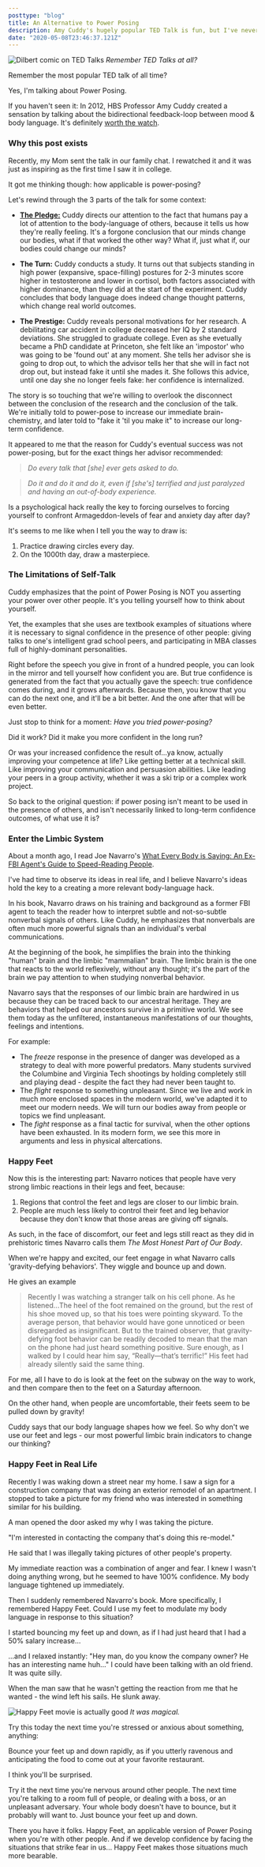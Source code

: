 ```yaml
---
posttype: "blog"
title: An Alternative to Power Posing
description: Amy Cuddy's hugely popular TED Talk is fun, but I've never found it very practical. Here's a tweak that turns Power-Posing into an effective psychological tool.
date: "2020-05-08T23:46:37.121Z"
---
```

![Dilbert comic on TED Talks](./dilbert.gif)
*Remember TED Talks at all?*

Remember the most popular TED talk of all time? 

Yes, I'm talking about Power Posing.

If you haven't seen it: In 2012, HBS Professor Amy Cuddy created a sensation by talking about the bidirectional feedback-loop between mood & body language. It's definitely [worth the watch](https://www.ted.com/talks/amy_cuddy_your_body_language_may_shape_who_you_are?language=en
).


### Why this post exists

Recently, my Mom sent the talk in our family chat. I rewatched it and it was just as inspiring as the first time I saw it in college.

It got me thinking though: how applicable is power-posing?

Let's rewind through the 3 parts of the talk for some context:

- **[The Pledge:](https://www.goodreads.com/quotes/91029-every-great-magic-trick-consists-of-three-parts-or-acts)** Cuddy directs our attention to the fact that humans pay a lot of attention to the body-language of others, because it tells us how they're really feeling. It's a forgone conclusion that our minds change our bodies, what if that worked the other way? What if, just what if, our bodies could change our minds?

- **The Turn:** Cuddy conducts a study. It turns out that subjects standing in high power (expansive, space-filling)  postures for 2-3 minutes score higher in testosterone and lower in cortisol, both factors associated with higher dominance, than they did at the start of the experiment. Cuddy concludes that body language does indeed change thought patterns, which change real world outcomes.

- **The Prestige:** Cuddy reveals personal motivations for her research. A debilitating car accident in college decreased her IQ by 2 standard deviations. She struggled to graduate college. Even as she evetually became a PhD candidate at Princeton, she felt like an 'impostor' who was going to be 'found out' at any moment. She tells her advisor she is going to drop out, to which the advisor tells her that she will in fact not drop out, but instead fake it until she mades it. She follows this advice, until one day she no longer feels fake: her confidence is internalized.

The story is so touching that we're willing to overlook the disconnect between the conclusion of the research and the conclusion of the talk. We're initially told to power-pose to increase our immediate brain-chemistry, and later told to "fake it 'til you make it" to increase our long-term confidence. 

It appeared to me that the reason for Cuddy's eventual success was not power-posing, but for the exact things her advisor recommended:

> *Do every talk that [she] ever gets asked to do.*

> *Do it and do it and do it, even if [she's] terrified and just paralyzed and having an out-of-body experience.*

Is a psychological hack really the key to forcing ourselves to forcing yourself to confront Armageddon-levels of fear and anxiety day after day? 

It's seems to me like when I tell you the way to draw is:
1. Practice drawing circles every day.
2. On the 1000th day, draw a masterpiece.

### The Limitations of Self-Talk

Cuddy emphasizes that the point of Power Posing is NOT you asserting your power over other people. It's you telling yourself how to think about yourself.

Yet, the examples that she uses are textbook examples of situations where it is necessary to signal confidence in the presence of other people: giving talks to one's intelligent grad school peers, and participating in MBA classes full of highly-dominant personalities.

Right before the speech you give in front of a hundred people, you can look in the mirror and tell yourself how confident you are. But true confidence is generated from the fact that you actually gave the speech: true confidence comes during, and it grows afterwards. Because then, you know that you can do the next one, and it'll be a bit better. And the one after that will be even better.

Just stop to think for a moment: *Have you tried power-posing?*

Did it work? Did it make you more confident in the long run?

Or was your increased confidence the result of...ya know, actually improving your competence at life? Like getting better at a technical skill. Like improving your communication and persuasion abilities. Like leading your peers in a group activity, whether it was a ski trip or a complex work project.

So back to the original question: if power posing isn't meant to be used in the presence of others, and isn't necessarily linked to long-term confidence outcomes, of what use it is? 

### Enter the Limbic System

About a month ago, I read Joe Navarro's [What Every Body is Saying: An Ex-FBI Agent's Guide to Speed-Reading People](https://www.amazon.com/What-Every-Body-Saying-Speed-Reading/dp/0061438294). 

I've had time to observe its ideas in real life, and I believe Navarro's ideas hold the key to a creating a more relevant body-language hack.

In his book, Navarro draws on his training and background as a former FBI agent to teach the reader how to interpret subtle and not-so-subtle nonverbal signals of others. Like Cuddy, he emphasizes that nonverbals are often much more powerful signals than an individual's verbal communications.

At the beginning of the book, he simplifies the brain into the thinking "human" brain and the limbic "mammalian" brain. The limbic brain is the one that reacts to the world reflexively, without any thought; it's the part of the brain we pay attention to when studying nonverbal behavior.

Navarro says that the responses of our limbic brain are hardwired in us because they can be traced back to our ancestral heritage. They are behaviors that helped our ancestors survive in a primitive world. We see them today as the unfiltered, instantaneous manifestations of our thoughts, feelings and intentions.

For example:
- The *freeze* response in the presence of danger was developed as a strategy to deal with more powerful predators. Many students survived the Columbine and Virginia Tech shootings by holding completely still and playing dead - despite the fact they had never been taught to.
- The *flight* response to something unpleasant. Since we live and work in much more enclosed spaces in the modern world, we've adapted it to meet our modern needs. We will turn our bodies away from people or topics we find unpleasant.
- The *fight* response as a final tactic for survival, when the other options have been exhausted. In its modern form, we see this more in arguments and less in physical altercations.

### Happy Feet

Now this is the interesting part: Navarro notices that people have very strong limbic reactions in their legs and feet, because:
1. Regions that control the feet and legs are closer to our limbic brain. 
2. People are much less likely to control their feet and leg behavior because they don't know that those areas are giving off signals.

As such, in the face of discomfort, our feet and legs still react as they did in prehistoric times Navarro calls them *The Most Honest Part of Our Body*.

When we're happy and excited, our feet engage in what Navarro calls 'gravity-defying behaviors'. They wiggle and bounce up and down.

He gives an example
> Recently I was watching a stranger talk on his cell phone. As he listened...The heel of the foot remained on the ground, but the rest of his shoe moved up, so that his toes were pointing skyward. To the average person, that behavior would have gone unnoticed or been disregarded as insignificant. But to the trained observer, that gravity-defying foot behavior can be readily decoded to mean that the man on the phone had just heard something positive. Sure enough, as I walked by I could hear him say, “Really—that’s terrific!” His feet had already silently said the same thing.

For me, all I have to do is look at the feet on the subway on the way to work, and then compare then to the feet on a Saturday afternoon.

On the other hand, when people are uncomfortable, their feets seem to be pulled down by gravity!

Cuddy says that our body language shapes how we feel. So why don't we use our feet and legs - our most powerful limbic brain indicators to change our thinking?

### Happy Feet in Real Life

Recently I was waking down a street near my home. I saw a sign for a construction company that was doing an exterior remodel of an apartment. I stopped to take a picture for my friend who was interested in something similar for his building.

A man opened the door asked my why I was taking the picture. 

"I'm interested in contacting the company that's doing this re-model."

He said that I was illegally taking pictures of other people's property.

My immediate reaction was a combination of anger and fear. I knew I wasn't doing anything wrong, but he seemed to have 100% confidence. My body language tightened up immediately. 

Then I suddenly remembered Navarro's book. More specifically, I remembered Happy Feet. Could I use my feet to modulate my body language in response to this situation? 

I started bouncing my feet up and down, as if I had just heard that I had a 50% salary increase...

...and I relaxed instantly: "Hey man, do you know the company owner? He has an interesting name huh..." I could have been talking with an old friend. It was quite silly.

When the man saw that he wasn't getting the reaction from me that he wanted - the wind left his sails. He slunk away.

![Happy Feet movie is actually good](./happyfeet.jpg)
*It was magical.*

Try this today the next time you're stressed or anxious about something, anything:

Bounce your feet up and down rapidly, as if you utterly ravenous and anticipating the food to come out at your favorite restaurant. 

I think you'll be surprised.

Try it the next time you're nervous around other people. The next time you're talking to a room full of people, or dealing with a boss, or an unpleasant adversary. Your whole body doesn't have to bounce, but it probably will want to. Just bounce your feet up and down.

There you have it folks. Happy Feet, an applicable version of Power Posing when you're with other people. And if we develop confidence by facing the situations that strike fear in us... Happy Feet makes those situations much more bearable.




